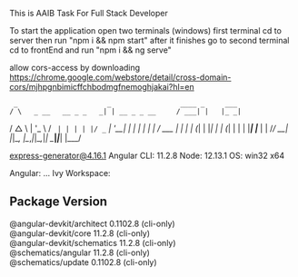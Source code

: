 This is AAIB Task For Full Stack Developer 

To start the application open two terminals (windows)
 first terminal cd to server then run "npm i && npm start" after it finishes 
 go to second terminal cd to frontEnd and run "npm i && ng serve"

allow cors-access by downloading https://chrome.google.com/webstore/detail/cross-domain-cors/mjhpgnbimicffchbodmgfnemoghjakai?hl=en

     _                      _                 ____ _     ___ 
    / \   _ __   __ _ _   _| | __ _ _ __     / ___| |   |_ _|
   / △ \ | '_ \ / _` | | | | |/ _` | '__|   | |   | |    | | 
  / ___ \| | | | (_| | |_| | | (_| | |      | |___| |___ | | 
 /_/   \_\_| |_|\__, |\__,_|_|\__,_|_|       \____|_____|___|
                |___/
    
express-generator@4.16.1
Angular CLI: 11.2.8
Node: 12.13.1
OS: win32 x64

Angular:
...
Ivy Workspace:

Package                      Version
------------------------------------------------------
@angular-devkit/architect    0.1102.8 (cli-only)      
@angular-devkit/core         11.2.8 (cli-only)        
@angular-devkit/schematics   11.2.8 (cli-only)        
@schematics/angular          11.2.8 (cli-only)        
@schematics/update           0.1102.8 (cli-only)   